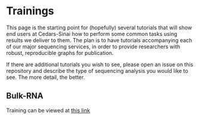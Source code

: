 # Trainings
This page is the starting point for (hopefully) several tutorials that will show end users at Cedars-Sinai how to perform some common tasks using results we deliver to them. The plan is to have tutorials accompanying each of our major sequencing services, in order to provide researchers with robust, reproducible graphs for publication.

If there are additional tutorials you wish to see, please open an issue on this repository and describe the type of sequencing analysis you would like to see. The more detail, the better.

## Bulk-RNA

Training can be viewed at [this link](https://cedars-sinai-genomics-core.github.io/Trainings//Bulk-RNA/Index.md.html)
